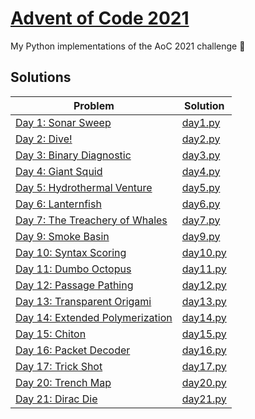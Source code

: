 # [Advent of Code 2021](https://adventofcode.com/2021)

My Python implementations of the AoC 2021 challenge 🎄

## Solutions

| Problem                                                                 | Solution                     |
| ----------------------------------------------------------------------- | ---------------------------- |
| [Day 1: Sonar Sweep](https://adventofcode.com/2021/day/1)               | [day1.py](src/01/day_1.py)   |
| [Day 2: Dive!](https://adventofcode.com/2021/day/2)                     | [day2.py](src/02/day_2.py)   |
| [Day 3: Binary Diagnostic](https://adventofcode.com/2021/day/3)         | [day3.py](src/03/day_3.py)   |
| [Day 4: Giant Squid](https://adventofcode.com/2021/day/4)               | [day4.py](src/04/day_4.py)   |
| [Day 5: Hydrothermal Venture](https://adventofcode.com/2021/day/5)      | [day5.py](src/05/day_5.py)   |
| [Day 6: Lanternfish](https://adventofcode.com/2021/day/6)               | [day6.py](src/06/day_6.py)   |
| [Day 7: The Treachery of Whales](https://adventofcode.com/2021/day/7)   | [day7.py](src/07/day_7.py)   |
| [Day 9: Smoke Basin](https://adventofcode.com/2021/day/9)               | [day9.py](src/09/day_9.py)   |
| [Day 10: Syntax Scoring](https://adventofcode.com/2021/day/10)          | [day10.py](src/10/day_10.py) |
| [Day 11: Dumbo Octopus](https://adventofcode.com/2021/day/11)           | [day11.py](src/11/day_11.py) |
| [Day 12: Passage Pathing](https://adventofcode.com/2021/day/12)         | [day12.py](src/12/day_12.py) |
| [Day 13: Transparent Origami](https://adventofcode.com/2021/day/13)     | [day13.py](src/13/day_13.py) |
| [Day 14: Extended Polymerization](https://adventofcode.com/2021/day/14) | [day14.py](src/14/day_14.py) |
| [Day 15: Chiton](https://adventofcode.com/2021/day/15)                  | [day15.py](src/15/day_15.py) |
| [Day 16: Packet Decoder](https://adventofcode.com/2021/day/16)          | [day16.py](src/16/day_16.py) |
| [Day 17: Trick Shot](https://adventofcode.com/2021/day/17)              | [day17.py](src/17/day_17.py) |
| [Day 20: Trench Map](https://adventofcode.com/2021/day/20)              | [day20.py](src/20/day_20.py) |
| [Day 21: Dirac Die](https://adventofcode.com/2021/day/21)               | [day21.py](src/21/day_21.py) |
